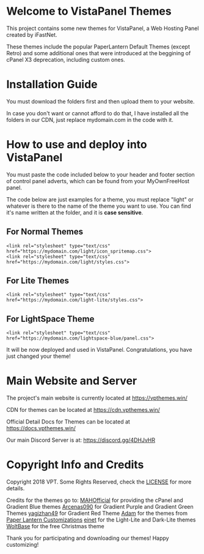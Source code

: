 # Welcome to VistaPanel Themes
This project contains some new themes for VistaPanel, a Web Hosting Panel created by iFastNet.

These themes include the popular PaperLantern Default Themes (except Retro) and some additional ones that were introduced at the beggining of cPanel X3 deprecation, including custom ones.

# Installation Guide
You must download the folders first and then upload them to your website. 

In case you don't want or cannot afford to do that, I have installed all the folders in our CDN, just replace mydomain.com in the code with it.

# How to use and deploy into VistaPanel
You must paste the code included below to your header and footer section of control panel adverts, which can be found from your MyOwnFreeHost panel.

The code below are just examples for a theme, you must replace "light" or whatever is there to the name of the theme you want to use.
You can find it's name written at the folder, and it is **case sensitive**.

## For Normal Themes
```
<link rel="stylesheet" type="text/css" href="https://mydomain.com/light/icon_spritemap.css">
<link rel="stylesheet" type="text/css" href="https://mydomain.com/light/styles.css">
```

## For Lite Themes
```
<link rel="stylesheet" type="text/css" href="https://mydomain.com/light-lite/styles.css">
```

## For LightSpace Theme
```
<link rel="stylesheet" type="text/css" href="https://mydomain.com/lightspace-blue/panel.css">
```


It will be now deployed and used in VistaPanel. Congratulations, you have just changed your theme!
# Main Website and Server
The project's main website is currently located at https://vpthemes.win/

CDN for themes can be located at https://cdn.vpthemes.win/

Official Detail Docs for Themes can be located at https://docs.vpthemes.win/

Our main Discord Server is at:
https://discord.gg/4DHJvHR
# Copyright Info and Credits
Copyright 2018 VPT. Some Rights Reserved, check the [LICENSE](https://github.com/VPTOfficial/VistaPanel-Themes/blob/master/LICENSE.md) for more details.

Credits for the themes go to:
[MAHOfficial](https://github.com/mahofficial/) for providing the cPanel and Gradient Blue themes
[Arcenas090](https://github.com/arcenas090) for Gradient Purple and Gradient Green Themes
[yagizhan49](https://github.com/yagizhan49/) for Gradient Red Theme
[Adam](https://github.com/adam/) for the themes from [Paper Lantern Customizations](https://github.com/CpanelInc/Paper_Lantern_Customizations)
[einet](http://www.byet.net/index.php?/profile/519334-einet/) for the Light-Lite and Dark-Lite themes
[WoltBase](https://www.woltbase.com) for the free Christmas theme

Thank you for participating and downloading our themes! Happy customizing!

